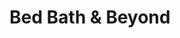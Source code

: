 ---
title: "Bed Bath & Beyond"
url: /christchurch/bed-bath-and-beyond-the-palms-mall/
shop: houseware
---